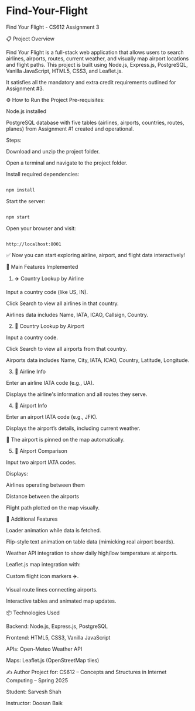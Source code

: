 # Find-Your-Flight

Find Your Flight - CS612 Assignment 3

📋 Project Overview

Find Your Flight is a full-stack web application that allows users to search airlines, airports, routes, current weather, and visually map airport locations and flight paths.
This project is built using Node.js, Express.js, PostgreSQL, Vanilla JavaScript, HTML5, CSS3, and Leaflet.js.

It satisfies all the mandatory and extra credit requirements outlined for Assignment #3.

⚙️ How to Run the Project
Pre-requisites:

Node.js installed

PostgreSQL database with five tables (airlines, airports, countries, routes, planes) from Assignment #1 created and operational.

Steps:

Download and unzip the project folder.

Open a terminal and navigate to the project folder.

Install required dependencies:

```bash

npm install

```
Start the server:

```bash

npm start

```
Open your browser and visit:

```arduino

http://localhost:8001

```

✅ Now you can start exploring airline, airport, and flight data interactively!

🧠 Main Features Implemented

1. ✈️ Country Lookup by Airline

Input a country code (like US, IN).

Click Search to view all airlines in that country.

Airlines data includes Name, IATA, ICAO, Callsign, Country.

2. 🛫 Country Lookup by Airport

Input a country code.

Click Search to view all airports from that country.

Airports data includes Name, City, IATA, ICAO, Country, Latitude, Longitude.

3. 🏢 Airline Info

Enter an airline IATA code (e.g., UA).

Displays the airline's information and all routes they serve.

4. 🛬 Airport Info

Enter an airport IATA code (e.g., JFK).

Displays the airport’s details, including current weather.

📍 The airport is pinned on the map automatically.

5. 🔀 Airport Comparison

Input two airport IATA codes.

Displays:

Airlines operating between them

Distance between the airports

Flight path plotted on the map visually.

🌟 Additional Features

Loader animation while data is fetched.

Flip-style text animation on table data (mimicking real airport boards).

Weather API integration to show daily high/low temperature at airports.

Leaflet.js map integration with:

Custom flight icon markers ✈️.

Visual route lines connecting airports.

Interactive tables and animated map updates.

📦 Technologies Used

Backend: Node.js, Express.js, PostgreSQL

Frontend: HTML5, CSS3, Vanilla JavaScript

APIs: Open-Meteo Weather API

Maps: Leaflet.js (OpenStreetMap tiles)

✍️ Author
Project for: CS612 – Concepts and Structures in Internet Computing – Spring 2025

Student: Sarvesh Shah

Instructor: Doosan Baik

